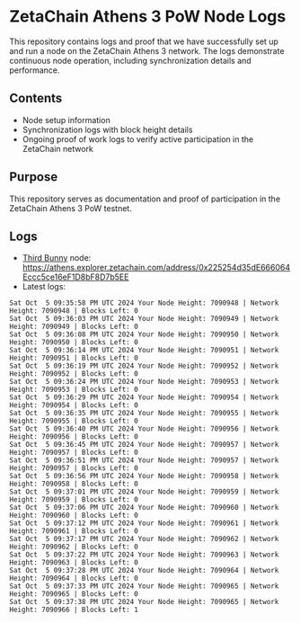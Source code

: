 # ZetaChain Athens 3 PoW Node Logs
This repository contains logs and proof that we have successfully set up and run a node on the ZetaChain Athens 3 network. The logs demonstrate continuous node operation, including synchronization details and performance.

## Contents
- Node setup information
- Synchronization logs with block height details
- Ongoing proof of work logs to verify active participation in the ZetaChain network

## Purpose
This repository serves as documentation and proof of participation in the ZetaChain Athens 3 PoW testnet.

## Logs

- [Third Bunny](https://thirdbunny.xyz/) node: https://athens.explorer.zetachain.com/address/0x225254d35dE666064Eccc5ce16eF1D8bF8D7b5EE
- Latest logs:
```
Sat Oct  5 09:35:58 PM UTC 2024 Your Node Height: 7090948 | Network Height: 7090948 | Blocks Left: 0
Sat Oct  5 09:36:03 PM UTC 2024 Your Node Height: 7090949 | Network Height: 7090949 | Blocks Left: 0
Sat Oct  5 09:36:08 PM UTC 2024 Your Node Height: 7090950 | Network Height: 7090950 | Blocks Left: 0
Sat Oct  5 09:36:14 PM UTC 2024 Your Node Height: 7090951 | Network Height: 7090951 | Blocks Left: 0
Sat Oct  5 09:36:19 PM UTC 2024 Your Node Height: 7090952 | Network Height: 7090952 | Blocks Left: 0
Sat Oct  5 09:36:24 PM UTC 2024 Your Node Height: 7090953 | Network Height: 7090953 | Blocks Left: 0
Sat Oct  5 09:36:29 PM UTC 2024 Your Node Height: 7090954 | Network Height: 7090954 | Blocks Left: 0
Sat Oct  5 09:36:35 PM UTC 2024 Your Node Height: 7090955 | Network Height: 7090955 | Blocks Left: 0
Sat Oct  5 09:36:40 PM UTC 2024 Your Node Height: 7090956 | Network Height: 7090956 | Blocks Left: 0
Sat Oct  5 09:36:45 PM UTC 2024 Your Node Height: 7090957 | Network Height: 7090957 | Blocks Left: 0
Sat Oct  5 09:36:51 PM UTC 2024 Your Node Height: 7090957 | Network Height: 7090957 | Blocks Left: 0
Sat Oct  5 09:36:56 PM UTC 2024 Your Node Height: 7090958 | Network Height: 7090958 | Blocks Left: 0
Sat Oct  5 09:37:01 PM UTC 2024 Your Node Height: 7090959 | Network Height: 7090959 | Blocks Left: 0
Sat Oct  5 09:37:06 PM UTC 2024 Your Node Height: 7090960 | Network Height: 7090960 | Blocks Left: 0
Sat Oct  5 09:37:12 PM UTC 2024 Your Node Height: 7090961 | Network Height: 7090961 | Blocks Left: 0
Sat Oct  5 09:37:17 PM UTC 2024 Your Node Height: 7090962 | Network Height: 7090962 | Blocks Left: 0
Sat Oct  5 09:37:22 PM UTC 2024 Your Node Height: 7090963 | Network Height: 7090963 | Blocks Left: 0
Sat Oct  5 09:37:28 PM UTC 2024 Your Node Height: 7090964 | Network Height: 7090964 | Blocks Left: 0
Sat Oct  5 09:37:33 PM UTC 2024 Your Node Height: 7090965 | Network Height: 7090965 | Blocks Left: 0
Sat Oct  5 09:37:38 PM UTC 2024 Your Node Height: 7090965 | Network Height: 7090966 | Blocks Left: 1
```
